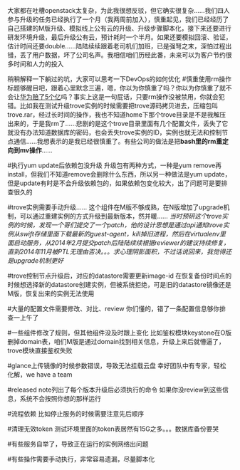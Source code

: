 大家都在吐槽openstack太复杂，为此我很想反驳，但它确实很复杂......我们四人参与升级的任务已经执行了一个月（我两周前加入），慎重起见，我们已经经历了自己搭建的M版升级、模拟线上公有云的升级、升级步骤脚本化，接下来还要进行研发环境升级，最后升级公有云，预计耗时一个半月。如果还要模拟回滚、验证，估计时间还要double......陆陆续续跟着老司机们加班，已是强弩之末，深怕过程出错，丢了用户数据，坏了公司名声。我相信咱们历经此番，未来可以为客户节约很多时间和人力的投入

稍稍解释一下躺过的坑，大家可以思考一下DevOps的如何优化
#慎重使用rm操作
标题够醒目吧，跟着心里默念三遍，嗯，你以为你慎重了吗？你以为你慎重了就不会让[华为赔了5个亿](https://mp.weixin.qq.com/s?__biz=MjM5ODMwMjE2MA==&mid=2651147090&idx=1&sn=e352abb174bfe81f2ebbc11f4f257fef&chksm=bd3d33ed8a4abafba04f4dfbb5d9fc81ae0ce7354ea3836f1b90d1ca47f70941a25f7d7f8bcf&mpshare=1&scene=1&srcid=0921AUtR8TvClASlWCZHjSG6#rd)吗？事实上这是一句屁话，只要rm操作没被禁用，你就会犯错。比如我在测试升级trove实例的时候需要把trove源码拷贝进去，压缩包叫trove.rar，经过长时间的操作，我也不知道home下那个trove目录是不是我解压出来的，于是我rm了......悲剧的是这个trove目录里面有几个配置文件，丢失了它就没有办法知道数据库的密码，也会丢失trove实例的ID，实例也就无法和控制节点通信......我想表示的是我已经很慎重了。有些公司的做法是把**bash里的rm重定向到mv操作**......

#执行yum update后依赖包没升级
升级包有两种方式，一种是yum remove再install，但我们不知道remove会删除什么东西，所以另一种做法是yum update，但是update有时是不会升级依赖包的，如果依赖包变化较大，出了问题可是要排查很久的

#trove实例需要手动升级......
这个组件在M版不够成熟，在N版增加了upgrade机制，可以通过重建实例的方式升级到最新版本，然并暖......
*当时预研这个trove实例的时候，发现一个哥们提交了一个patch，他的设计思想是通过api通知trove实例从swift存储里面下载最新的guest-agent，kill掉旧进程，然后在virtualenv里面启动服务，从2014年2月提交patch后陆陆续续根据reviewer的建议持续修复，直到2014年11月被PTL无理由否决。。。求心理阴影面积，不过话说回来，我觉得还是upgrade机制更好*

#trove控制节点升级后，对应的datastore需要更新image-id
在恢复备份时间点的时候想选择新的datastore创建实例，但被系统拒绝，可是旧的datastore镜像还是M版，恢复出来的实例无法使用

#大量的配置文件需要修改、对比、review
你们懂的，错了一条配置信息够你排查一上午了

#一些组件修改了规则，但其他组件没及时跟上变化
比如鉴权模块keystone在O版删掉domain表，咱们M版是通过domain找到相关信息，升级上来后就懵逼了，trove模块直接鉴权失败

#glance上传镜像的时候参数错误，导致无法挂载云盘
幸好团队中有专家，轻松化解，we have a team

#released note列出了每个版本升级后必须执行的命令
如果你没review到这些信息，系统不会按照你想的那样运行

#流程依赖
比如停止服务的时候需要注意先后顺序

#清理无效token
测试环境里面的token表居然有15G之多。。。数据库备份要哭

#有些服务自举了，导致正在运行的实例网络出问题

#有些操作需要手动执行，非常容易遗漏，尽量脚本化
